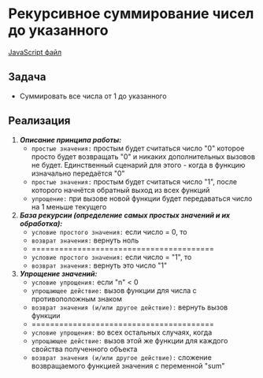 # Рекурсивное суммирование чисел до указанного

[JavaScript файл](main.js)

## Задача
- Суммировать все числа от 1 до указанного

## Реализация
1. **_Описание принципа работы:_**
    - `простые значения:` простым будет считаться число "0" которое просто будет возвращать "0" и никаких дополнительных вызовов не будет. Единственный сценарий для этого - когда в функцию изначально передаётся "0"
    - `простые значения:` простым будет считаться число "1", после которого начнётся обратный выход из всех функций
    - `упрощение:` при вызове новой функции будет передаваться число на 1 меньше текущего
2. **_База рекурсии (определение самых простых значений и их обработка):_**
    - `условие простого значения:` если число = 0, то
    - `возврат значения:` вернуть ноль
    - ========================================
    - `условие простого значения:` если число = "1", то
    - `возврат значения:` вернуть это число "1"
3. **_Упрощение значений:_**
    - `условие упрощения:` если "n" < 0
    - `упрощающее действие:` вызов функции для числа с противоположным знаком
    - `возврат значения (и/или другое действие):` вернуть вызов функции
    - ========================================
    - `условие упрощения:` во всех остальных случаях, когда 
    - `упрощающее действие:` вызов этой же функции для каждого свойства полученного объекта
    - `возврат значения (и/или другое действие):` сложение возвращаемого функцией значения с переменной "sum"